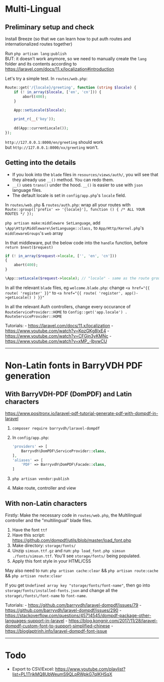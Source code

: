 # Multi-Lingual

## Preliminary setup and check

Install Breeze (so that we can learn how to put auth routes and internationalized routes together)

Run `php artisan lang:publish`   
BUT: it doesn't work anymore, so we need to manually create the `lang` folder and its contents according to https://laravel.com/docs/11.x/localization#introduction   

Let's try a simple test. In `routes/web.php`:
```php
Route::get('/{locale}/greeting', function (string $locale) {
    if (! in_array($locale, ['en', 'cn'])) {
        abort(400);
    }
 
    App::setLocale($locale);

    print_r(__('key'));
 
    dd(App::currentLocale());
});
```

`http://127.0.0.1:8000/en/greeting` should work   
but `http://127.0.0.1:8000/xx/greeting` won't.    

## Getting into the details

- If you look into the `blade` files in `resources/views/auth/`, you will see that they already use `__()` method. You can redo them.
- `__()` uses `trans()` under the hood. `__()` is easier to use with `json` language files.
- The default locale is set in `config/app.php`'s `locale` field.

In `routes/web.php` & `routes/auth.php`: wrap all your routes with `Route::group(['prefix' => '{locale}'], function () { /* ALL YOUR ROUTES */ });`

`php artisan make:middleware SetLanguage`, add `\App\Http\Middleware\SetLanguage::class,` to `App/Http/Kernel.php`'s `middlewareGroups`'s `web` array

In that middleware, put the below code into the `handle` function, before `return $next($request)`
```php
if (! in_array($request->locale, ['', 'en', 'cn'])) 
{
    abort(400);
}

\App::setLocale($request->locale); // "locale" - same as the route group's prefix
```

In all the relevant `blade` files, eg `welcome.blade.php`: change `<a href="{{ route( 'register' }}"` to `<a href="{{ route( 'register', app()->getLocale() ) }}"`

In all the relevant Auth controllers, change every occurance of `RouteServiceProvider::HOME` to `Config::get('app.locale') . RouteServiceProvider::HOME`

Tutorials:
	- https://laravel.com/docs/11.x/localization
		- https://www.youtube.com/watch?v=KqzGKg8IxE4
			- https://www.youtube.com/watch?v=CFGjn3yKMNc
	- https://www.youtube.com/watch?v=xMP_-IbywCU

---

# Non-Latin fonts in BarryVDH PDF generation

## With BarryVDH-PDF (DomPDF) and Latin characters

https://www.positronx.io/laravel-pdf-tutorial-generate-pdf-with-dompdf-in-laravel

1. `composer require barryvdh/laravel-dompdf`
2. In `config/app.php`:

	```php
	'providers' => [
		Barryvdh\DomPDF\ServiceProvider::class,
	],
	'aliases' => [
		'PDF' => Barryvdh\DomPDF\Facade::class,
	]
	```

3. `php artisan vendor:publish`
4. Make route, controller and view

## With non-Latin characters

Firstly: Make the necessary code in `routes/web.php`, the Multilingual controller and the "multilingual" blade files.

1. Have the font `ttf`
2. Have this script: https://github.com/dompdf/utils/blob/master/load_font.php
3. Make directory: `storage/fonts/`
4. Unzip `simsun.ttf.gz` and run: `php load_font.php simsun ./fonts/simsun.ttf`. You'll see `storage/fonts/` being populated.
5. Apply this font style in your HTML/CSS

May also need to run: `php artisan cache:clear` && `php artisan route:cache` && `php artisan route:clear`

If you get `Undefined array key "storage/fonts/font-name"`, then go into `storage/fonts/installed-fonts.json` and change all the `storage\/fonts\/font-name` to `font-name`.

Tutorials:
	- https://github.com/barryvdh/laravel-dompdf/issues/79
	- https://github.com/barryvdh/laravel-dompdf/issues/290
	- https://stackoverflow.com/questions/45714545/dompdf-package-other-languages-support-in-laravel
	- https://blog.kongnir.com/2017/11/28/laravel-dompdf-custom-font-to-support-simplified-chinese
	- https://bloglaptrinh.info/laravel-dompdf-font-issue

---

# Todo

- Export to CSV/Excel: https://www.youtube.com/playlist?list=PL1TrjkMQ8UbWeumS9QLpRWpkG7qIKHSqX
